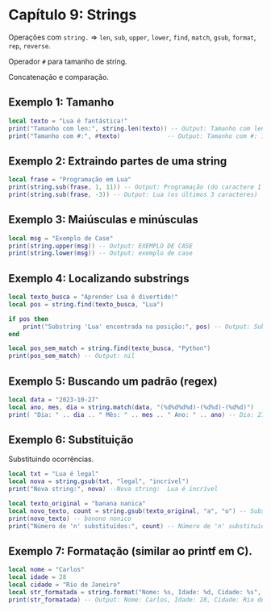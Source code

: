 # Capítulo 9: Strings

Operações com `string.` => `len`, `sub`, `upper`, `lower`, `find`, `match`, `gsub`, `format`, `rep`, `reverse`.

Operador `#` para tamanho de string.

Concatenação e comparação.

## Exemplo 1: Tamanho

```lua
local texto = "Lua é fantástica!"
print("Tamanho com len:", string.len(texto)) -- Output: Tamanho com len: 17 / 19 utf-8
print("Tamanho com #:", #texto)             -- Output: Tamanho com #: 17 / 19 utf-8
```

## Exemplo 2: Extraindo partes de uma string

```lua
local frase = "Programação em Lua"
print(string.sub(frase, 1, 11)) -- Output: Programação (do caractere 1 ao 11)
print(string.sub(frase, -3)) -- Output: Lua (os últimos 3 caracteres)
```

## Exemplo 3: Maiúsculas e minúsculas

```lua
local msg = "Exemplo de Case"
print(string.upper(msg)) -- Output: EXEMPLO DE CASE
print(string.lower(msg)) -- Output: exemplo de case
```

## Exemplo 4: Localizando substrings

```lua
local texto_busca = "Aprender Lua é divertido!"
local pos = string.find(texto_busca, "Lua")

if pos then
    print("Substring 'Lua' encontrada na posição:", pos) -- Output: Substring 'Lua' encontrada na posição: 10
end

local pos_sem_match = string.find(texto_busca, "Python")
print(pos_sem_match) -- Output: nil
```

## Exemplo 5: Buscando um padrão (regex)

```lua
local data = "2023-10-27"
local ano, mes, dia = string.match(data, "(%d%d%d%d)-(%d%d)-(%d%d)")
print( "Dia: " .. dia .. " Mês: " .. mes .. " Ano: " .. ano) -- Dia: 27 Mês: 10 Ano: 2023
```

## Exemplo 6: Substituição

Substituindo ocorrências.

```lua
local txt = "Lua é legal"
local nova = string.gsub(txt, "legal", "incrível")
print("Nova string:", nova) --Nova string:	Lua é incrível

local texto_original = "banana nanica"
local novo_texto, count = string.gsub(texto_original, "a", "o") -- Substitui todas as ocorrências de 'a' por 'o'
print(novo_texto) -- bonono nonico
print("Número de 'n' substituídos:", count) -- Número de 'n' substituídos:	5
```

## Exemplo 7: Formatação (similar ao printf em C).

```lua
local nome = "Carlos"
local idade = 28
local cidade = "Rio de Janeiro"
local str_formatada = string.format("Nome: %s, Idade: %d, Cidade: %s", nome, idade, cidade)
print(str_formatada) -- Output: Nome: Carlos, Idade: 28, Cidade: Rio de Janeiro
```
